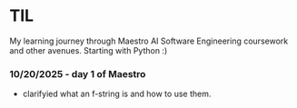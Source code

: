 # TIL
My learning journey through Maestro AI Software Engineering coursework and other avenues. Starting with Python :)

### 10/20/2025 - day 1 of Maestro 
- clarifyied what an f-string is and how to use them.
